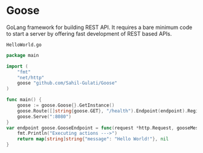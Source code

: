 # Goose
GoLang framework for building REST API. It requires a bare minimum code to start a server by offering fast development of REST based APIs.


`HelloWorld.go`
```go
package main

import (
	"fmt"
	"net/http"
	goose "github.com/Sahil-Gulati/Goose"
)

func main() {
    goose := goose.Goose{}.GetInstance()
    goose.Route([]string{goose.GET}, "/health").Endpoint(endpoint).Register()
    goose.Serve(":8080")
}
var endpoint goose.GooseEndpoint = func(request *http.Request, gooseMessage *goose.GooseMessage) (interface{}, error) {
    fmt.Println("Executing actions --->")
    return map[string]string{"message": "Hello World!"}, nil
}


```

